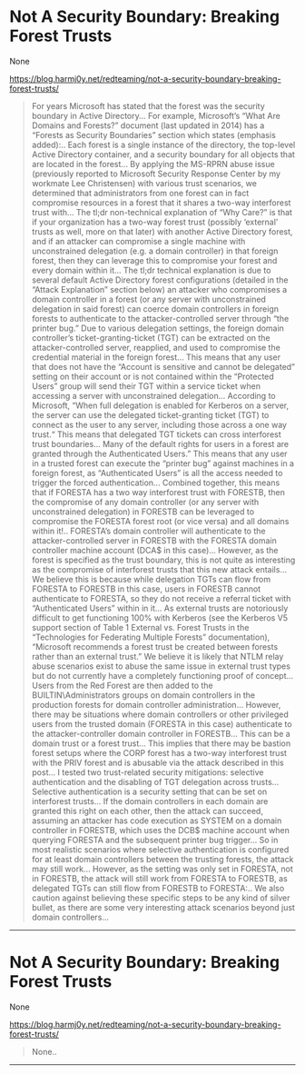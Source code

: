 # Not A Security Boundary: Breaking Forest Trusts

None

https://blog.harmj0y.net/redteaming/not-a-security-boundary-breaking-forest-trusts/
<blockquote>
For years Microsoft has stated that the forest was the security boundary in Active Directory... For example, Microsoft’s “What Are Domains and Forests?” document (last updated in 2014) has a “Forests as Security Boundaries” section which states (emphasis added):.. Each forest is a single instance of the directory, the top-level Active Directory container, and a security boundary for all objects that are located in the forest... By applying the MS-RPRN abuse issue (previously reported to Microsoft Security Response Center by my workmate Lee Christensen) with various trust scenarios, we determined that administrators from one forest can in fact compromise resources in a forest that it shares a two-way interforest trust with... The tl;dr non-technical explanation of “Why Care?” is that if your organization has a two-way forest trust (possibly ‘external’ trusts as well, more on that later) with another Active Directory forest, and if an attacker can compromise a single machine with unconstrained delegation (e.g. a domain controller) in that foreign forest, then they can leverage this to compromise your forest and every domain within it... The tl;dr technical explanation is due to several default Active Directory forest configurations (detailed in the “Attack Explanation” section below) an attacker who compromises a domain controller in a forest (or any server with unconstrained delegation in said forest) can coerce domain controllers in foreign forests to authenticate to the attacker-controlled server through “the printer bug.” Due to various delegation settings, the foreign domain controller’s ticket-granting-ticket (TGT) can be extracted on the attacker-controlled server, reapplied, and used to compromise the credential material in the foreign forest... This means that any user that does not have the “Account is sensitive and cannot be delegated” setting on their account or is not contained within the “Protected Users” group will send their TGT within a service ticket when accessing a server with unconstrained delegation... According to Microsoft, “When full delegation is enabled for Kerberos on a server, the server can use the delegated ticket-granting ticket (TGT) to connect as the user to any server, including those across a one way trust.“ This means that delegated TGT tickets can cross interforest trust boundaries... Many of the default rights for users in a forest are granted through the Authenticated Users.” This means that any user in a trusted forest can execute the “printer bug” against machines in a foreign forest, as “Authenticated Users” is all the access needed to trigger the forced authentication... Combined together, this means that if FORESTA has a two way interforest trust with FORESTB, then the compromise of any domain controller (or any server with unconstrained delegation) in FORESTB can be leveraged to compromise the FORESTA forest root (or vice versa) and all domains within it!.. FORESTA’s domain controller will authenticate to the attacker-controlled server in FORESTB with the FORESTA domain controller machine account (DCA$ in this case)... However, as the forest is specified as the trust boundary, this is not quite as interesting as the compromise of interforest trusts that this new attack entails... We believe this is because while delegation TGTs can flow from FORESTA to FORESTB in this case, users in FORESTB cannot authenticate to FORESTA, so they do not receive a referral ticket with “Authenticated Users” within in it... As external trusts are notoriously difficult to get functioning 100% with Kerberos (see the Kerberos V5 support section of Table 1 External vs. Forest Trusts in the “Technologies for Federating Multiple Forests” documentation), “Microsoft recommends a forest trust be created between forests rather than an external trust.” We believe it is likely that NTLM relay abuse scenarios exist to abuse the same issue in external trust types but do not currently have a completely functioning proof of concept... Users from the Red Forest are then added to the BUILTIN\Administrators groups on domain controllers in the production forests for domain controller administration... However, there may be situations where domain controllers or other privileged users from the trusted domain (FORESTA in this case) authenticate to the attacker-controller domain controller in FORESTB... This can be a domain trust or a forest trust... This implies that there may be bastion forest setups where the CORP forest has a two-way interforest trust with the PRIV forest and is abusable via the attack described in this post... I tested two trust-related security mitigations: selective authentication and the disabling of TGT delegation across trusts... Selective authentication is a security setting that can be set on interforest trusts... If the domain controllers in each domain are granted this right on each other, then the attack can succeed, assuming an attacker has code execution as SYSTEM on a domain controller in FORESTB, which uses the DCB$ machine account when querying FORESTA and the subsequent printer bug trigger... So in most realistic scenarios where selective authentication is configured for at least domain controllers between the trusting forests, the attack may still work... However, as the setting was only set in FORESTA, not in FORESTB, the attack will still work from FORESTA to FORESTB, as delegated TGTs can still flow from FORESTB to FORESTA:.. We also caution against believing these specific steps to be any kind of silver bullet, as there are some very interesting attack scenarios beyond just domain controllers...
</blockquote>

---

# Not A Security Boundary: Breaking Forest Trusts

None

https://blog.harmj0y.net/redteaming/not-a-security-boundary-breaking-forest-trusts/
<blockquote>
None..
</blockquote>

---

